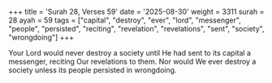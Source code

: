 +++
title = 'Surah 28, Verses 59'
date = '2025-08-30'
weight = 3311
surah = 28
ayah = 59
tags = ["capital", "destroy", "ever", "lord", "messenger", "people", "persisted", "reciting", "revelation", "revelations", "sent", "society", "wrongdoing"]
+++

Your Lord would never destroy a society until He had sent to its capital a messenger, reciting Our revelations to them. Nor would We ever destroy a society unless its people persisted in wrongdoing.